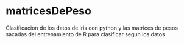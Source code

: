 # matricesDePeso
Clasificacion de los datos de iris con python  y las matrices de pesos sacadas del entrenamiento de R para clasificar segun los datos 
